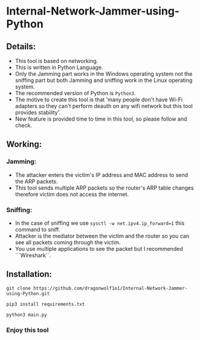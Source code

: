 # Internal-Network-Jammer-using-Python


## Details:
* This tool is based on networking.
* This is written in Python Language.
* Only the Jamming part works in the Windows operating system not the sniffing part but both Jamming and sniffing work in the Linux operating system.
* The recommended version of Python is ```Python3```.
* The motive to create this tool is that 'many people don't have Wi-Fi adapters so they can't perform deauth on any wifi network but this tool provides stability'.
* New feature is provided time to time in this tool, so please follow and check.

## Working:

### Jamming:
* The attacker enters the victim's IP address and MAC address to send the ARP packets.
* This tool sends multiple ARP packets so the router's ARP table changes therefore victim does not access the internet.

### Sniffing:
* In the case of sniffing we use ```sysctl -w net.ipv4.ip_forward=1``` this command to sniff.
* Attacker is the mediator between the victim and the router so you can see all packets coming through the victim.
* You use multiple applications to see the packet but I recommended ```Wireshark``.

## Installation:

```
git clone https://github.com/dragonwolf1o1/Internal-Network-Jammer-using-Python.git

pip3 install requirements.txt

python3 main.py

```

### Enjoy this tool

